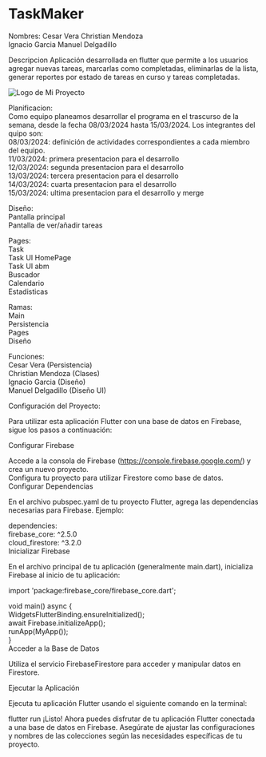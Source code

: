 # TaskMaker
Nombres:
Cesar Vera
Christian Mendoza  
Ignacio Garcia
Manuel Delgadillo 

Descripcion
Aplicación desarrollada en flutter que permite a los usuarios agregar nuevas tareas, marcarlas como completadas, eliminarlas de la lista, generar reportes por estado de tareas en curso y tareas completadas.  

![Logo de Mi Proyecto](https://meterpreter.org/wp-content/uploads/2018/09/flutter.png)

Planificacion:  
Como equipo planeamos desarrollar el programa en el trascurso de la semana, desde la fecha 08/03/2024 hasta 15/03/2024. Los integrantes del quipo son:  
08/03/2024: definición de actividades correspondientes a cada miembro del equipo.  
11/03/2024: primera presentacion para el desarrollo  
12/03/2024: segunda presentacion para el desarrollo  
13/03/2024: tercera presentacion para el desarrollo  
14/03/2024: cuarta presentacion para el desarrollo  
15/03/2024: ultima presentacion para el desarrollo y merge  

Diseño:  
Pantalla principal  
Pantalla de ver/añadir tareas  

Pages:  
Task  
Task UI HomePage  
Task UI abm  
Buscador  
Calendario  
Estadisticas  

Ramas:  
Main  
Persistencia  
Pages  
Diseño  

Funciones:  
Cesar Vera (Persistencia)  
Christian Mendoza (Clases)  
Ignacio Garcia (Diseño)  
Manuel Delgadillo (Diseño UI)

Configuración del Proyecto:  

Para utilizar esta aplicación Flutter con una base de datos en Firebase, sigue los pasos a continuación:  

Configurar Firebase  
 
Accede a la consola de Firebase (https://console.firebase.google.com/) y crea un nuevo proyecto.  
Configura tu proyecto para utilizar Firestore como base de datos.  
Configurar Dependencias  

En el archivo pubspec.yaml de tu proyecto Flutter, agrega las dependencias necesarias para Firebase. Ejemplo:  

dependencies:  
  firebase_core: ^2.5.0  
  cloud_firestore: ^3.2.0  
Inicializar Firebase  

En el archivo principal de tu aplicación (generalmente main.dart), inicializa Firebase al inicio de tu aplicación:  
 

import 'package:firebase_core/firebase_core.dart';  

void main() async {  
  WidgetsFlutterBinding.ensureInitialized();  
  await Firebase.initializeApp();  
  runApp(MyApp());  
}  
Acceder a la Base de Datos  

Utiliza el servicio FirebaseFirestore para acceder y manipular datos en Firestore.  

Ejecutar la Aplicación  

Ejecuta tu aplicación Flutter usando el siguiente comando en la terminal:

flutter run
¡Listo! Ahora puedes disfrutar de tu aplicación Flutter conectada a una base de datos en Firebase. Asegúrate de ajustar las configuraciones y nombres de las colecciones según las necesidades específicas de tu proyecto.
